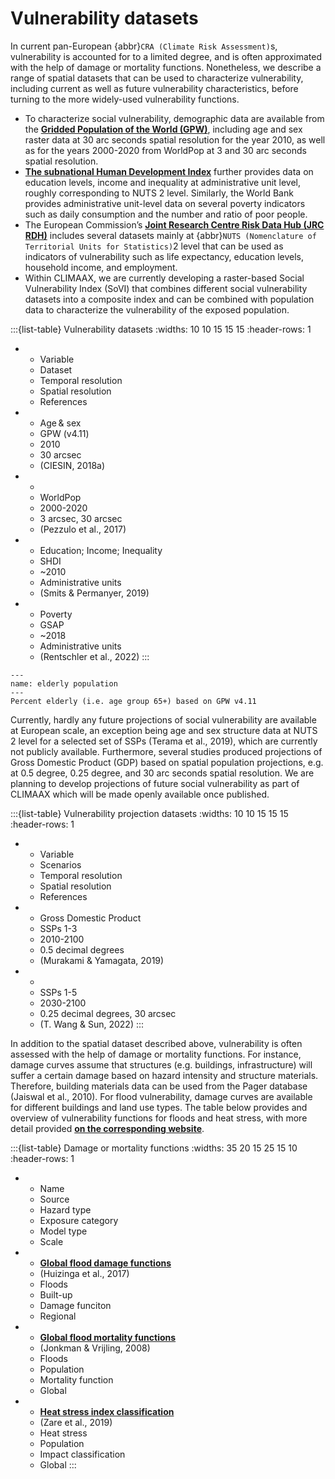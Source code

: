 Vulnerability datasets
=======================

In current pan-European  {abbr}`CRA (Climate Risk Assessment)`s, vulnerability is accounted for to a limited degree, and is often approximated with the help of damage or mortality functions. Nonetheless, we describe a range of spatial datasets that can be used to characterize vulnerability, including current as well as future vulnerability characteristics, before turning to the more widely-used vulnerability functions. 


- To characterize social vulnerability, demographic data are available from the __[Gridded Population of the World (GPW)](https://hub.worldpop.org/project/categories?id=8)__, including age and sex raster data at 30 arc seconds spatial resolution for the year 2010, as well as for the years 2000-2020 from WorldPop at 3 and 30 arc seconds spatial resolution. 
- __[The subnational Human Development Index](https://globaldatalab.org/shdi/)__  further provides data on education levels, income and inequality at administrative unit level, roughly corresponding to NUTS 2 level. Similarly, the World Bank provides administrative unit-level data on several poverty indicators such as daily consumption and the number and ratio of poor people. 
- The European Commission’s __[Joint Research Centre Risk Data Hub (JRC RDH)]( https://drmkc.jrc.ec.europa.eu/risk-data-hub-api/docs/)__ includes several datasets mainly at {abbr}`NUTS (Nomenclature of Territorial Units for Statistics)`2 level that can be used as indicators of vulnerability such as life expectancy, education levels, household income, and employment. 
- Within CLIMAAX, we are currently developing a raster-based Social Vulnerability Index (SoVI) that combines different social vulnerability datasets into a composite index and can be combined with population data to characterize the vulnerability of the exposed population. 

:::{list-table} Vulnerability datasets
:widths: 10 10 15 15 15
:header-rows: 1

*   - Variable
    - Dataset
    - Temporal resolution
    - Spatial resolution
    - References
*   - Age & sex
    - GPW (v4.11) 
    - 2010
    - 30 arcsec
    - (CIESIN, 2018a) 
*   - 
    - WorldPop
    - 2000-2020
    - 3 arcsec, 30 arcsec
    - (Pezzulo et al., 2017) 
*   - Education; Income; Inequality 
    - SHDI
    - ~2010
    - Administrative units
    - (Smits & Permanyer, 2019)
*   - Poverty
    - GSAP
    - ~2018
    - Administrative units
    - (Rentschler et al., 2022) 
:::

```{figure} ../../images/ev_data_image9.png
---
name: elderly population
---
Percent elderly (i.e. age group 65+) based on GPW v4.11
```

Currently, hardly any future projections of social vulnerability are available at European scale, an exception being age and sex structure data at NUTS 2 level for a selected set of SSPs (Terama et al., 2019), which are currently not publicly available. Furthermore, several studies produced projections of Gross Domestic Product (GDP) based on spatial population projections, e.g. at 0.5 degree, 0.25 degree, and 30 arc seconds spatial resolution. We are planning to develop projections of future social vulnerability as part of CLIMAAX which will be made openly available once published.  

:::{list-table} Vulnerability projection datasets
:widths: 10 10 15 15 15
:header-rows: 1

*   - Variable
    - Scenarios
    - Temporal resolution
    - Spatial resolution
    - References
*   - Gross Domestic Product 
    - SSPs 1-3 
    - 2010-2100
    - 0.5 decimal degrees
    - (Murakami & Yamagata, 2019)
*   - 
    - SSPs 1-5
    - 2030-2100
    - 0.25 decimal degrees, 30 arcsec
    - (T. Wang & Sun, 2022) 
:::

In addition to the spatial dataset described above, vulnerability is often assessed with the help of damage or mortality functions. For instance, damage curves assume that structures (e.g. buildings, infrastructure) will suffer a certain damage based on hazard intensity and structure materials. Therefore, building materials data can be used from the Pager database (Jaiswal et al., 2010). For flood vulnerability, damage curves are available for different buildings and land use types. The table below provides and overview of vulnerability functions for floods and heat stress, with more detail provided __[on the corresponding website](https://gfdrr.github.io/CCDR-tools/docs/global-vulnerability.html)__. 

:::{list-table} Damage or mortality functions
:widths: 35 20 15 25 15 10
:header-rows: 1
*   - Name
    - Source
    - Hazard type
    - Exposure category
    - Model type
    - Scale
*   - __[Global flood damage functions](https://publications.jrc.ec.europa.eu/repository/handle/JRC105688)__
    - (Huizinga et al., 2017)
    - Floods
    - Built-up
    - Damage funciton
    - Regional
*   - __[Global flood mortality functions](https://onlinelibrary.wiley.com/doi/epdf/10.1111/j.1753-318X.2008.00006.x)__
    - (Jonkman & Vrijling, 2008) 
    - Floods
    - Population
    - Mortality function
    - Global
*   - __[Heat stress index classification](https://www.sciencedirect.com/science/article/pii/S2212094717302037)__
    - (Zare et al., 2019) 
    - Heat stress
    - Population
    - Impact classification
    - Global
:::